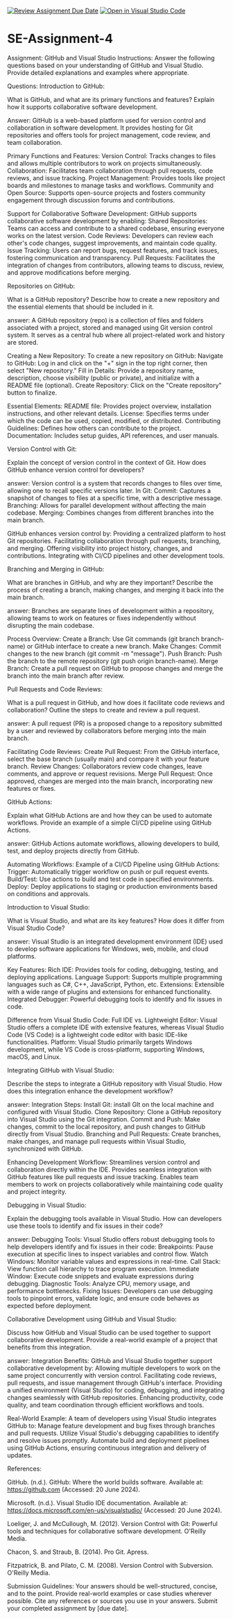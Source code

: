 [![Review Assignment Due Date](https://classroom.github.com/assets/deadline-readme-button-22041afd0340ce965d47ae6ef1cefeee28c7c493a6346c4f15d667ab976d596c.svg)](https://classroom.github.com/a/GvXCZgfk)
[![Open in Visual Studio Code](https://classroom.github.com/assets/open-in-vscode-2e0aaae1b6195c2367325f4f02e2d04e9abb55f0b24a779b69b11b9e10269abc.svg)](https://classroom.github.com/online_ide?assignment_repo_id=15306942&assignment_repo_type=AssignmentRepo)
# SE-Assignment-4
Assignment: GitHub and Visual Studio
Instructions:
Answer the following questions based on your understanding of GitHub and Visual Studio. Provide detailed explanations and examples where appropriate.

Questions:
Introduction to GitHub:

What is GitHub, and what are its primary functions and features? Explain how it supports collaborative software development.

Answer: 
GitHub is a web-based platform used for version control and collaboration in software development. It provides hosting for Git repositories and offers tools for project management, code review, and team collaboration.

Primary Functions and Features:
Version Control: Tracks changes to files and allows multiple contributors to work on projects simultaneously.
Collaboration: Facilitates team collaboration through pull requests, code reviews, and issue tracking.
Project Management: Provides tools like project boards and milestones to manage tasks and workflows.
Community and Open Source: Supports open-source projects and fosters community engagement through discussion forums and contributions.

Support for Collaborative Software Development:
GitHub supports collaborative software development by enabling:
Shared Repositories: Teams can access and contribute to a shared codebase, ensuring everyone works on the latest version.
Code Reviews: Developers can review each other's code changes, suggest improvements, and maintain code quality.
Issue Tracking: Users can report bugs, request features, and track issues, fostering communication and transparency.
Pull Requests: Facilitates the integration of changes from contributors, allowing teams to discuss, review, and approve modifications before merging.


Repositories on GitHub:

What is a GitHub repository? Describe how to create a new repository and the essential elements that should be included in it.

answer: 
A GitHub repository (repo) is a collection of files and folders associated with a project, stored and managed using Git version control system. It serves as a central hub where all project-related work and history are stored.

Creating a New Repository:
To create a new repository on GitHub:
Navigate to GitHub: Log in and click on the "+" sign in the top right corner, then select "New repository."
Fill in Details: Provide a repository name, description, choose visibility (public or private), and initialize with a README file (optional).
Create Repository: Click on the "Create repository" button to finalize.

Essential Elements:
README file: Provides project overview, installation instructions, and other relevant details.
License: Specifies terms under which the code can be used, copied, modified, or distributed.
Contributing Guidelines: Defines how others can contribute to the project.
Documentation: Includes setup guides, API references, and user manuals.



Version Control with Git:

Explain the concept of version control in the context of Git. How does GitHub enhance version control for developers?

answer:
Version control is a system that records changes to files over time, allowing one to recall specific versions later.
 In Git:
Commit: Captures a snapshot of changes to files at a specific time, with a descriptive message.
Branching: Allows for parallel development without affecting the main codebase.
Merging: Combines changes from different branches into the main branch.

GitHub enhances version control by:
Providing a centralized platform to host Git repositories.
Facilitating collaboration through pull requests, branching, and merging.
Offering visibility into project history, changes, and contributions.
Integrating with CI/CD pipelines and other development tools.




Branching and Merging in GitHub:

What are branches in GitHub, and why are they important? Describe the process of creating a branch, making changes, and merging it back into the main branch.

answer: 
Branches are separate lines of development within a repository, allowing teams to work on features or fixes independently without disrupting the main codebase.

Process Overview:
Create a Branch: Use Git commands (git branch branch-name) or GitHub interface to create a new branch.
Make Changes: Commit changes to the new branch (git commit -m "message").
Push Branch: Push the branch to the remote repository (git push origin branch-name).
Merge Branch: Create a pull request on GitHub to propose changes and merge the branch into the main branch after review.



Pull Requests and Code Reviews:

What is a pull request in GitHub, and how does it facilitate code reviews and collaboration? Outline the steps to create and review a pull request.

answer:
A pull request (PR) is a proposed change to a repository submitted by a user and reviewed by collaborators before merging into the main branch.

Facilitating Code Reviews:
Create Pull Request: From the GitHub interface, select the base branch (usually main) and compare it with your feature branch.
Review Changes: Collaborators review code changes, leave comments, and approve or request revisions.
Merge Pull Request: Once approved, changes are merged into the main branch, incorporating new features or fixes.




GitHub Actions:

Explain what GitHub Actions are and how they can be used to automate workflows. Provide an example of a simple CI/CD pipeline using GitHub Actions.

answer: 
GitHub Actions automate workflows, allowing developers to build, test, and deploy projects directly from GitHub.

Automating Workflows:
Example of a CI/CD Pipeline using GitHub Actions:
Trigger: Automatically trigger workflow on push or pull request events.
Build/Test: Use actions to build and test code in specified environments.
Deploy: Deploy applications to staging or production environments based on conditions and approvals.



Introduction to Visual Studio:

What is Visual Studio, and what are its key features? How does it differ from Visual Studio Code?

answer: 
Visual Studio is an integrated development environment (IDE) used to develop software applications for Windows, web, mobile, and cloud platforms.

Key Features:
Rich IDE: Provides tools for coding, debugging, testing, and deploying applications.
Language Support: Supports multiple programming languages such as C#, C++, JavaScript, Python, etc.
Extensions: Extensible with a wide range of plugins and extensions for enhanced functionality.
Integrated Debugger: Powerful debugging tools to identify and fix issues in code.

Difference from Visual Studio Code:
Full IDE vs. Lightweight Editor: Visual Studio offers a complete IDE with extensive features, whereas Visual Studio Code (VS Code) is a lightweight code editor with basic IDE-like functionalities.
Platform: Visual Studio primarily targets Windows development, while VS Code is cross-platform, supporting Windows, macOS, and Linux.


Integrating GitHub with Visual Studio:

Describe the steps to integrate a GitHub repository with Visual Studio. How does this integration enhance the development workflow?

answer:
Integration Steps:
Install Git: install  GIt on the local machine and configured with Visual Studio.
Clone Repository: Clone a GitHub repository into Visual Studio using the Git integration.
Commit and Push: Make changes, commit to the local repository, and push changes to GitHub directly from Visual Studio.
Branching and Pull Requests: Create branches, make changes, and manage pull requests within Visual Studio, synchronized with GitHub.

Enhancing Development Workflow:
Streamlines version control and collaboration directly within the IDE.
Provides seamless integration with GitHub features like pull requests and issue tracking.
Enables team members to work on projects collaboratively while maintaining code quality and project integrity.




Debugging in Visual Studio:

Explain the debugging tools available in Visual Studio. How can developers use these tools to identify and fix issues in their code?


answer: 
Debugging Tools:
Visual Studio offers robust debugging tools to help developers identify and fix issues in their code:
Breakpoints: Pause execution at specific lines to inspect variables and control flow.
Watch Windows: Monitor variable values and expressions in real-time.
Call Stack: View function call hierarchy to trace program execution.
Immediate Window: Execute code snippets and evaluate expressions during debugging.
Diagnostic Tools: Analyze CPU, memory usage, and performance bottlenecks.
Fixing Issues:
Developers can use debugging tools to pinpoint errors, validate logic, and ensure code behaves as expected before deployment.

Collaborative Development using GitHub and Visual Studio:

Discuss how GitHub and Visual Studio can be used together to support collaborative development. Provide a real-world example of a project that benefits from this integration.

answer:
Integration Benefits:
GitHub and Visual Studio together support collaborative development by:
Allowing multiple developers to work on the same project concurrently with version control.
Facilitating code reviews, pull requests, and issue management through GitHub's interface.
Providing a unified environment (Visual Studio) for coding, debugging, and integrating changes seamlessly with GitHub repositories.
Enhancing productivity, code quality, and team coordination through efficient workflows and tools.

Real-World Example:
A team of developers using Visual Studio integrates GitHub to:
Manage feature development and bug fixes through branches and pull requests.
Utilize Visual Studio's debugging capabilities to identify and resolve issues promptly.
Automate build and deployment pipelines using GitHub Actions, ensuring continuous integration and delivery of updates.



References:

GitHub. (n.d.). GitHub: Where the world builds software. Available at: https://github.com (Accessed: 20 June 2024).

Microsoft. (n.d.). Visual Studio IDE documentation. Available at: https://docs.microsoft.com/en-us/visualstudio/ (Accessed: 20 June 2024).

Loeliger, J. and McCullough, M. (2012). Version Control with Git: Powerful tools and techniques for collaborative software development. O'Reilly Media.

Chacon, S. and Straub, B. (2014). Pro Git. Apress.

Fitzpatrick, B. and Pilato, C. M. (2008). Version Control with Subversion. O'Reilly Media.

Submission Guidelines:
Your answers should be well-structured, concise, and to the point.
Provide real-world examples or case studies wherever possible.
Cite any references or sources you use in your answers.
Submit your completed assignment by [due date].
